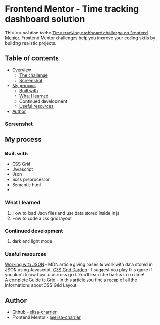 # Frontend Mentor - Time tracking dashboard solution

This is a solution to the [Time tracking dashboard challenge on Frontend Mentor](https://www.frontendmentor.io/challenges/time-tracking-dashboard-UIQ7167Jw). Frontend Mentor challenges help you improve your coding skills by building realistic projects. 

## Table of contents

- [Overview](#overview)
  - [The challenge](#the-challenge)
  - [Screenshot](#screenshot)
- [My process](#my-process)
  - [Built with](#built-with)
  - [What I learned](#what-i-learned)
  - [Continued development](#continued-development)
  - [Useful resources](#useful-resources)
- [Author](#author)

### Screenshot

## My process

### Built with

- CSS Grid
- Javascript
- Json
- Scss preprocessor
- Semantic html
- 

### What I learned
1. How to load Json files and use data stored inside in js
2. How to code a css grid layout

### Continued development

1. dark and light mode

### Useful resources

[Working with JSON](https://developer.mozilla.org/en-US/docs/Learn/JavaScript/Objects/JSON) - MDN article giving bases to work with data stored in JSON using Javascript.
[CSS Grid Garden](https://cssgridgarden.com/#it) - I suggest you play this game if you don't know how to use css grid. You'll learn the basics in no time!  
[A complete Guide to Grid](https://css-tricks.com/snippets/css/complete-guide-grid/) - In this article you find a recap of all the informations about CSS Grid Layout.

## Author

- Github - [elisa-charrier](https://github.com/elisa-charrier)
- Frontend Mentor - [@elisa-charrier](https://www.frontendmentor.io/profile/elisa-charrier)